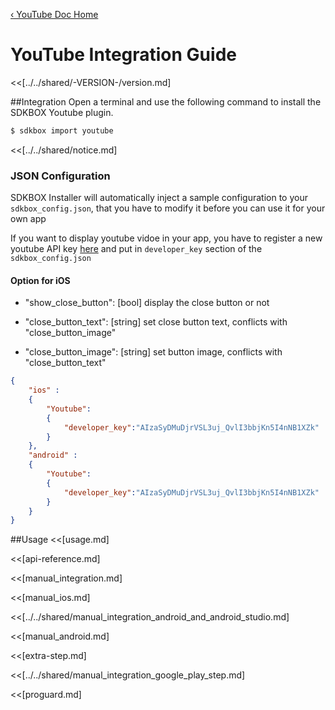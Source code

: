 [&#8249; YouTube Doc Home](./)

<h1>YouTube Integration Guide</h1>
<<[../../shared/-VERSION-/version.md]

##Integration
Open a terminal and use the following command to install the SDKBOX Youtube plugin.
```bash
$ sdkbox import youtube
```

<<[../../shared/notice.md]

<!--## Configuration
<<[../../shared/sdkbox_cloud.md]
<<[../../shared/remote_application_config.md]-->

### JSON Configuration
SDKBOX Installer will automatically inject a sample configuration to your `sdkbox_config.json`, that you have to modify it before you can use it for your own app

If you want to display youtube vidoe in your app, you have to register a new youtube API key [here](https://developers.google.com/youtube/android/player/register#Create_API_Keys) and put in `developer_key` section of the `sdkbox_config.json`

#### Option for iOS

- "show_close_button": [bool] display the close button or not

- "close_button_text": [string] set close button text, conflicts with "close_button_image"

- "close_button_image": [string] set button image, conflicts with "close_button_text"

```json
{
    "ios" :
    {
        "Youtube":
        {
            "developer_key":"AIzaSyDMuDjrVSL3uj_QvlI3bbjKn5I4nNB1XZk"
        }
    },
    "android" :
    {
        "Youtube":
        {
            "developer_key":"AIzaSyDMuDjrVSL3uj_QvlI3bbjKn5I4nNB1XZk"
        }
    }
}
```

##Usage
<<[usage.md]

<<[api-reference.md]

<<[manual_integration.md]

<<[manual_ios.md]

<<[../../shared/manual_integration_android_and_android_studio.md]

<<[manual_android.md]

<<[extra-step.md]

<<[../../shared/manual_integration_google_play_step.md]

<<[proguard.md]
